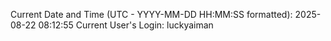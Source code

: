 Current Date and Time (UTC - YYYY-MM-DD HH:MM:SS formatted): 2025-08-22 08:12:55
Current User's Login: luckyaiman
